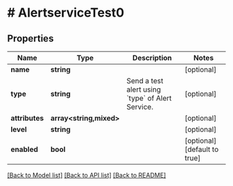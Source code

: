 # # AlertserviceTest0

## Properties

Name | Type | Description | Notes
------------ | ------------- | ------------- | -------------
**name** | **string** |  | [optional]
**type** | **string** | Send a test alert using &#x60;type&#x60; of Alert Service. | [optional]
**attributes** | **array<string,mixed>** |  | [optional]
**level** | **string** |  | [optional]
**enabled** | **bool** |  | [optional] [default to true]

[[Back to Model list]](../../README.md#models) [[Back to API list]](../../README.md#endpoints) [[Back to README]](../../README.md)
